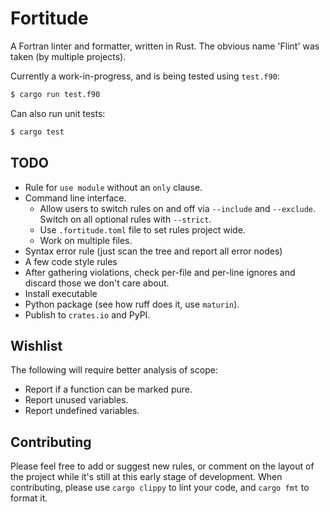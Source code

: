 # Fortitude

A Fortran linter and formatter, written in Rust. The obvious name 'Flint' was taken (by
multiple projects).

Currently a work-in-progress, and is being tested using `test.f90`:

```bash
$ cargo run test.f90
```

Can also run unit tests:

```bash
$ cargo test
```

## TODO

- Rule for `use module` without an `only` clause.
- Command line interface.
  - Allow users to switch rules on and off via `--include` and `--exclude`. Switch on
    all optional rules with `--strict`.
  - Use `.fortitude.toml` file to set rules project wide.
  - Work on multiple files.
- Syntax error rule (just scan the tree and report all error nodes)
- A few code style rules
- After gathering violations, check per-file and per-line ignores and discard those we
  don't care about.
- Install executable
- Python package (see how ruff does it, use `maturin`).
- Publish to `crates.io` and PyPI.

## Wishlist

The following will require better analysis of scope:

- Report if a function can be marked pure.
- Report unused variables.
- Report undefined variables.

## Contributing

Please feel free to add or suggest new rules, or comment on the layout of the project
while it's still at this early stage of development. When contributing, please use
`cargo clippy` to lint your code, and `cargo fmt` to format it.
